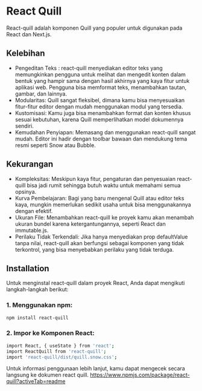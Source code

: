 # React Quill 

React-quill adalah komponen Quill yang populer untuk digunakan pada React dan Next.js.


## Kelebihan

- Pengeditan Teks : react-quill menyediakan editor teks yang memungkinkan pengguna untuk melihat dan mengedit konten dalam bentuk yang hampir sama dengan hasil akhirnya yang kaya fitur untuk aplikasi web. Pengguna bisa memformat teks, menambahkan tautan, gambar, dan lainnya.
- Modularitas: Quill sangat fleksibel, dimana kamu bisa menyesuaikan fitur-fitur editor dengan mudah menggunakan modul yang tersedia.
- Kustomisasi: Kamu juga bisa menambahkan format dan konten khusus sesuai kebutuhan, karena Quill memperlihatkan model dokumennya sendiri.
- Kemudahan Penyiapan: Memasang dan menggunakan react-quill sangat mudah. Editor ini hadir dengan toolbar bawaan dan mendukung tema resmi seperti Snow atau Bubble.

## Kekurangan

- Kompleksitas: Meskipun kaya fitur, pengaturan dan penyesuaian react-quill bisa jadi rumit sehingga butuh waktu untuk memahami semua opsinya.
- Kurva Pembelajaran: Bagi yang baru mengenal Quill atau editor teks kaya, mungkin memerlukan sedikit usaha untuk bisa menggunakannya dengan efektif.
- Ukuran File: Menambahkan react-quill ke proyek kamu akan menambah ukuran bundel karena ketergantungannya, seperti React dan immutable.js.
- Perilaku Tidak Terkendali: Jika hanya menyediakan prop defaultValue tanpa nilai, react-quill akan berfungsi sebagai komponen yang tidak terkontrol, yang bisa menyebabkan perilaku yang tidak terduga.



## Installation

Untuk menginstal react-quill dalam proyek React, Anda dapat mengikuti langkah-langkah berikut:
### 1. Menggunakan npm:

```sh
npm install react-quill
```
### 2. Impor ke Komponen React:


```sh
import React, { useState } from 'react';
import ReactQuill from 'react-quill';
import 'react-quill/dist/quill.snow.css';
```
Untuk informasi penggunaan lebih lanjut, kamu dapat mengecek secara langsung 
ke dokumen react quill.
https://www.npmjs.com/package/react-quill?activeTab=readme
